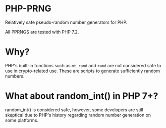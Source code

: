# PHP-PRNG
Relatively safe pseudo-random number generators for PHP.

All PPRNGS are tested with PHP 7.2.

# Why?

PHP's built-in functions  such as `mt_rand` and `rand` are not considered safe to use in crypto-related use. These are scripts to generate sufficiently random numbers.

# What about random_int() in PHP 7+?

random_int() is considered safe, however, some developers are still skeptical due to PHP's history regarding random number generation on some platforms.
